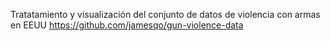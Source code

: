Tratatamiento y visualización del conjunto de datos de violencia con armas en EEUU https://github.com/jamesqo/gun-violence-data
